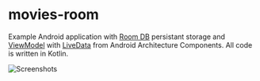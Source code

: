 # movies-room

Example Android application with [Room DB](https://developer.android.com/topic/libraries/architecture/room.html) persistant storage and [ViewModel](https://developer.android.com/topic/libraries/architecture/viewmodel.html) with [LiveData](https://developer.android.com/topic/libraries/architecture/livedata.html) from Android Architecture Components. All code is written in Kotlin.

![Screenshots](https://image.ibb.co/mm3ex7/movies_screenshot.png)
